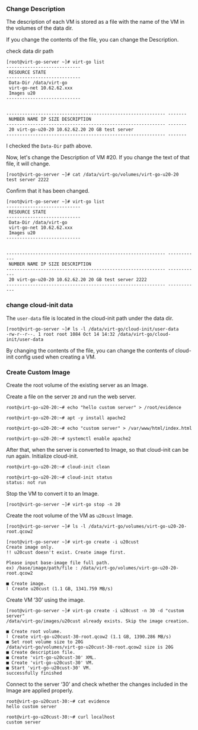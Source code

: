 ### Change Description

The description of each VM is stored as a file with the name of the VM in the volumes of the data dir.

If you change the contents of the file, you can change the Description.

check data dir path

```
[root@virt-go-server ~]# virt-go list
----------------------------
 RESOURCE STATE
----------------------------
 Data-Dir /data/virt-go
 virt-go-net 10.62.62.xxx
 Images u20
----------------------------


------------------------------------------------------------ -------
 NUMBER NAME IP SIZE DESCRIPTION
------------------------------------------------------------ -------
 20 virt-go-u20-20 10.62.62.20 20 GB test server
------------------------------------------------------------ -------
```

I checked the `Data-Dir` path above.

Now, let's change the Description of VM #20.
If you change the text of that file, it will change.

```
[root@virt-go-server ~]# cat /data/virt-go/volumes/virt-go-u20-20
test server 2222
```

Confirm that it has been changed.

```
[root@virt-go-server ~]# virt-go list
----------------------------
 RESOURCE STATE
----------------------------
 Data-Dir /data/virt-go
 virt-go-net 10.62.62.xxx
 Images u20
----------------------------


------------------------------------------------------------ ------------
 NUMBER NAME IP SIZE DESCRIPTION
------------------------------------------------------------ ------------
 20 virt-go-u20-20 10.62.62.20 20 GB test server 2222
------------------------------------------------------------ ------------
```


### change cloud-init data

The `user-data` file is located in the cloud-init path under the data dir.

```
[root@virt-go-server ~]# ls -l /data/virt-go/cloud-init/user-data
-rw-r--r--. 1 root root 1084 Oct 14 14:32 /data/virt-go/cloud-init/user-data
```

By changing the contents of the file, you can change the contents of cloud-init config used when creating a VM.


### Create Custom Image

Create the root volume of the existing server as an Image.

Create a file on the server `20` and run the web server.

```
root@virt-go-u20-20:~# echo "hello custom server" > /root/evidence

root@virt-go-u20-20:~# apt -y install apache2

root@virt-go-u20-20:~# echo "custom server" > /var/www/html/index.html

root@virt-go-u20-20:~# systemctl enable apache2
```

After that, when the server is converted to Image, so that cloud-init can be run again.
Initialize cloud-init.

```
root@virt-go-u20-20:~# cloud-init clean

root@virt-go-u20-20:~# cloud-init status
status: not run
```

Stop the VM to convert it to an Image.

```
[root@virt-go-server ~]# virt-go stop -n 20
```

Create the root volume of the VM as `u20cust` Image.

```
[root@virt-go-server ~]# ls -l /data/virt-go/volumes/virt-go-u20-20-root.qcow2

[root@virt-go-server ~]# virt-go create -i u20cust
Create image only.
!! u20cust doesn't exist. Create image first.

Please input base-image file full path.
ex) /base/image/path/file : /data/virt-go/volumes/virt-go-u20-20-root.qcow2

■ Create image.
⠇ Create u20cust (1.1 GB, 1341.759 MB/s)
```

Create VM ‘30’ using the image.

```
[root@virt-go-server ~]# virt-go create -i u20cust -n 30 -d "custom server"
/data/virt-go/images/u20cust already exists. Skip the image creation.

■ Create root volume.
⠇ Create virt-go-u20cust-30-root.qcow2 (1.1 GB, 1390.286 MB/s)
■ Set root volume size to 20G
/data/virt-go/volumes/virt-go-u20cust-30-root.qcow2 size is 20G
■ Create description file.
■ Create 'virt-go-u20cust-30' XML.
■ Create 'virt-go-u20cust-30' VM.
■ Start 'virt-go-u20cust-30' VM.
successfully finished
```

Connect to the server ‘30’ and check whether the changes included in the Image are applied properly.

```
root@virt-go-u20cust-30:~# cat evidence
hello custom server

root@virt-go-u20cust-30:~# curl localhost
custom server
```